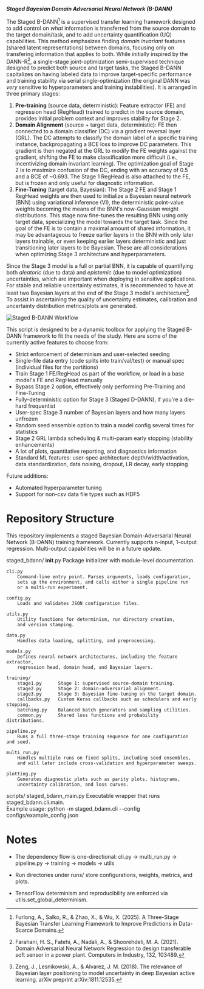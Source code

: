 ***Staged Bayesian Domain Adversarial Neural Network (B-DANN)***

The Staged B-DANN[^fn1] is a supervised transfer learning framework designed to add control on _what_ information is transferred from the source domain to the target domain/task, and to add uncertainty quantification (UQ) capabilities. This method emphasizes finding _domain invariant_ features (shared latent representations) between domains, focusing only on transfering information that applies to both. While initially inspired by the DANN-R[^fn2], a single-stage joint-optimization semi-supervised technique designed to predict both source and target tasks, the Staged B-DANN capitalizes on having labeled data to improve target-specific performance and training stability via serial single-optimization (the original DANN was _very_ sensitive to hyperparameters and training instabilities). It is arranged in three primary stages:

1. **Pre-training** (source data, deterministic): Feature extractor (FE) and regression head (RegHead) trained to predict in the source domain, provides initial problem context and improves stability for Stage 2.
2. **Domain Alignment** (source + target data, deterministic): FE then connected to a domain classifier (DC) via a gradient reversal layer (GRL). The DC attempts to classify the domain label of a specific training instance, backpropagating a BCE loss to improve DC parameters. This gradient is then negated at the GRL to modify the FE weights against the gradient, shifting the FE to make classification more difficult (i.e., incentivizing domain invariant learning). The optimization goal of Stage 2 is to maximize confusion of the DC, ending with an accuracy of 0.5 and a BCE of ~0.693. The Stage 1 RegHead is also attached to the FE, but is frozen and only useful for diagnostic information.
3. **Fine-Tuning** (target data, Bayesian): The Stage 2 FE and Stage 1 RegHead weights are then used to initialize a Bayesian neural network (BNN) using variational inference (VI), the deterministic point-value weights becoming the means of the BNN's now-Gaussian weight distributions. This stage now fine-tunes the resulting BNN using only target data, specializing the model towards the target task. Since the goal of the FE is to contain a maximal amount of shared information, it may be advantageous to freeze earlier layers in the BNN with only later layers trainable, or even keeping earlier layers deterministic and just transitioning later layers to be Bayesian. These are all considerations when optimizing Stage 3 architecture and hyperparameters.

Since the Stage 3 model is a full or partial BNN, it is capable of quantifying both _aleatoric_ (due to data) and _epistemic_ (due to model optimization) uncertainties, which are important when deploying in sensitive applications. For stable and reliable uncertainty estimates, it is recommended to have at least two Bayesian layers at the end of the Stage 3 model's architecture[^fn3]. To assist in ascertaining the quality of uncertainty estimates, calibration and uncertainty distribution metrics/plots are generated.

![Staged B-DANN Workflow]([http://url/to/img.png](https://github.com/ajfurlong/staged_bdann_project/blob/main/docs/b-dann_3stage_workflow_rounded.pdf))

This script is designed to be a dynamic toolbox for applying the Staged B-DANN framework to fit the needs of the study. Here are some of the currently active features to choose from:

* Strict enforcement of determinism and user-selected seeding
* Single-file data entry (code splits into train/val/test) or manual spec (individual files for the partitions)
* Train Stage 1 FE/RegHead as part of the workflow, or load in a base model's FE and RegHead manually
* Bypass Stage 2 option, effectively only performing Pre-Training and Fine-Tuning
* Fully-deterministic option for Stage 3 (Staged D-DANN), if you're a die-hard frequentist
* User-spec Stage 3 number of Bayesian layers and how many layers unfrozen
* Random seed ensemble option to train a model config several times for statistics
* Stage 2 GRL lambda scheduling & multi-param early stopping (stability enhancements)
* A lot of plots, quantitative reporting, and diagnostics information
* Standard ML features: user-spec architecture depth/width/activation, data standardization, data noising, dropout, LR decay, early stopping

Future additions:

* Automated hyperparameter tuning
* Support for non-csv data file types such as HDF5

[^fn1]: Furlong, A., Salko, R., & Zhao, X., & Wu, X. (2025). A Three-Stage Bayesian Transfer Learning Framework to Improve Predictions in Data-Scarce Domains.
[^fn2]: Farahani, H. S., Fatehi, A., Nadali, A., & Shoorehdeli, M. A. (2021). Domain Adversarial Neural Network Regression to design transferable soft sensor in a power plant. Computers in Industry, 132, 103489.
[^fn3]: Zeng, J., Lesnikowski, A., & Alvarez, J. M. (2018). The relevance of Bayesian layer positioning to model uncertainty in deep Bayesian active learning. arXiv preprint arXiv:1811.12535.

Repository Structure
====================

This repository implements a staged Bayesian Domain-Adversarial Neural Network (B-DANN) training framework.
Currently supports n-input, 1-output regression. Multi-output capabilities will be in a future update.

staged_bdann/
    __init__.py
        Package initializer with module-level documentation.

    cli.py
        Command-line entry point. Parses arguments, loads configuration,
        sets up the environment, and calls either a single pipeline run
        or a multi-run experiment.

    config.py
        Loads and validates JSON configuration files.

    utils.py
        Utility functions for determinism, run directory creation,
        and version stamping.

    data.py
        Handles data loading, splitting, and preprocessing.

    models.py
        Defines neural network architectures, including the feature extractor,
        regression head, domain head, and Bayesian layers.

    training/
        stage1.py      Stage 1: supervised source-domain training.
        stage2.py      Stage 2: domain-adversarial alignment.
        stage3.py      Stage 3: Bayesian fine-tuning on the target domain.
        callbacks.py   Custom Keras callbacks such as schedulers and early stopping.
        batching.py    Balanced batch generators and sampling utilities.
        common.py      Shared loss functions and probability distributions.

    pipeline.py
        Runs a full three-stage training sequence for one configuration and seed.

    multi_run.py
        Handles multiple runs on fixed splits, including seed ensembles,
        and will later include cross-validation and hyperparameter sweeps.

    plotting.py
        Generates diagnostic plots such as parity plots, histograms,
        uncertainty calibration, and loss curves.

scripts/
    staged_bdann_main.py
        Executable wrapper that runs staged_bdann.cli.main.  
        Example usage:
            python -m staged_bdann.cli --config configs/example_config.json

Notes
====================

- The dependency flow is one-directional:
  cli.py -> multi_run.py -> pipeline.py -> training -> models -> utils

- Run directories under runs/ store configurations, weights, metrics, and plots.

- TensorFlow determinism and reproducibility are enforced via utils.set_global_determinism.
